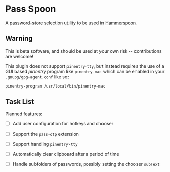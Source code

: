 # Pass Spoon

A [password-store](https://www.passwordstore.org) selection utility to be used
in [Hammerspoon](https://www.hammerspoon.org).

## Warning

This is beta software, and should be used at your own risk -- contributions are
welcome!

This plugin does not support `pinentry-tty`, but instead requires the use of a
GUI based _pinentry_ program like `pinentry-mac` which can be enabled in your
`.gnupg/gpg-agent.conf` like so:

```
pinentry-program /usr/local/bin/pinentry-mac
```

## Task List

Planned features:

- [ ] Add user configuration for hotkeys and chooser
- [ ] Support the `pass-otp` extension
- [ ] Support handling `pinentry-tty`
- [ ] Automatically clear clipboard after a period of time
- [ ] Handle subfolders of passwords, possibly setting the chooser `subText`


